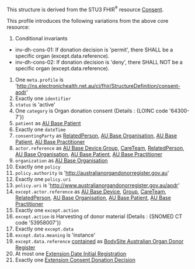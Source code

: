This structure is derived from the STU3 FHIR<sup>&reg;</sup> resource [Consent](http://hl7.org/fhir/STU3/consent.html).

This profile introduces the following variations from the above core resource:
1. Conditional invariants
* inv-dh-cons-01: If donation decision is 'permit', there SHALL be a specific organ (except.data.reference).
* inv-dh-cons-02: If donation decision is 'deny', there SHALL NOT be a specific organ (except.data.reference).
1. One `meta.profile` is 'http://ns.electronichealth.net.au/ci/fhir/StructureDefinition/consent-aodr'
1. Exactly one `identifier`
1. `status` is 'active'
1. One `category` is Organ donation consent (Details : {LOINC code '64300-7'})
1. `patient` as [AU Base Patient](http://fhir.hl7.org.au/fhir/base2018Sep/StructureDefinition-au-patient.html)
1. Exactly one `dateTime`
1. `consentingParty` as [RelatedPerson](http://hl7.org/fhir/STU3/relatedperson.html), [AU Base Organisation](http://fhir.hl7.org.au/fhir/base2018Sep/StructureDefinition-au-organisation.html), [AU Base Patient](http://fhir.hl7.org.au/fhir/base2018Sep/StructureDefinition-au-patient.html), [AU Base Practitioner](http://fhir.hl7.org.au/fhir/base2018Sep/StructureDefinition-au-practitioner.html)
1. `actor.reference` as [AU Base Device](http://fhir.hl7.org.au/fhir/base2018Sep/StructureDefinition-au-device.html),[Group](http://hl7.org/fhir/STU3/group.html), [CareTeam](http://hl7.org/fhir/STU3/careteam.html), [RelatedPerson](http://hl7.org/fhir/STU3/relatedperson.html), [AU Base Organisation](http://fhir.hl7.org.au/fhir/base2018Sep/StructureDefinition-au-organisation.html), [AU Base Patient](http://fhir.hl7.org.au/fhir/base2018Sep/StructureDefinition-au-patient.html), [AU Base Practitioner](http://fhir.hl7.org.au/fhir/base2018Sep/StructureDefinition-au-practitioner.html)
1. `organization` as [AU Base Organisation](http://fhir.hl7.org.au/fhir/base2018Sep/StructureDefinition-au-organisation.html)
1. Exactly one `policy`
1. `policy.authority` is 'http://australianorgandonorregister.gov.au'
1. Exactly one `policy.uri`
1. `policy.uri` is 'http://www.australianorgandonorregister.gov.au/aodr'
1. `except.actor.reference` as [AU Base Device](http://fhir.hl7.org.au/fhir/base2018Sep/StructureDefinition-au-device.html), [Group](http://hl7.org/fhir/STU3/group.html), [CareTeam](http://hl7.org/fhir/STU3/careteam.html), [RelatedPerson](http://hl7.org/fhir/STU3/relatedperson.html), [AU Base Organisation](http://fhir.hl7.org.au/fhir/base2018Sep/StructureDefinition-au-organisation.html), [AU Base Patient](http://fhir.hl7.org.au/fhir/base2018Sep/StructureDefinition-au-patient.html), [AU Base Practitioner](http://fhir.hl7.org.au/fhir/base2018Sep/StructureDefinition-au-practitioner.html)   
1. Exactly one `except.action`
1. `except.action` is Harvesting of donor material (Details : {SNOMED CT code '53958007'})
1. Exactly one `except.data`
1. `except.data.meaning` is 'instance'
1. `except.data.reference` [contained](https://www.hl7.org/fhir/STU3/references.html#contained) as [BodySite Australian Organ Donor Register](StructureDefinition-bodysite-aodr.html) 
1. At most one [Extension Date Initial Registration](StructureDefinition-extension-dateinitialregistration.html)
1. Exactly one [Extension Consent Donation Decision](StructureDefinition-extension-donationdecision.html)
